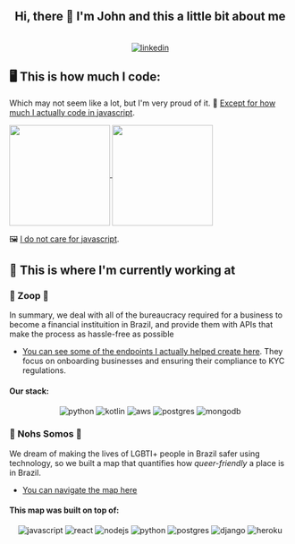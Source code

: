 
<div align="center">
  <h2>Hi, there 🤙 I'm John and this a little bit about me</h2>
</div>
<br/>

<div align="center">
 <a href="https://www.linkedin.com/in/joaocurcio" target="_blank"><img alt="linkedin" src="https://img.shields.io/badge/LinkedIn-0077B5?style=for-the-badge&logo=linkedin&logoColor=white"></a>
</div>

## 🖥️ This is how much I code: 

Which may not seem like a lot, but I'm very proud of it. 💙 [Except for how much I actually code in javascript](https://github-readme-stats.vercel.app/api/top-langs/?username=johncurcio&hide=css,html,clojure&layout=compact&theme=synthwave). 

<a href="https://github.com/johncurcio">
  <img height="180em" align="center" src="https://github-readme-stats.vercel.app/api?username=johncurcio&count_private=true&show_icons=true&include_all_commits=true&theme=synthwave" />
</a>
<a href="https://github.com/johncurcio">
  <img height="180em" align="center" src="https://github-readme-stats.vercel.app/api/top-langs/?username=johncurcio&hide=css,html,javascript,clojure&layout=compact&theme=synthwave" />
</a><p></p>

🖼️ [I do not care for javascript](https://raw.githubusercontent.com/johncurcio/images/master/meme.jpg).

  
## 💼 This is where I'm currently working at

### 🧡 Zoop 🧡 

In summary, we deal with all of the bureaucracy required for a business to become a financial instituition in Brazil, and provide them with APIs that make the process as hassle-free as possible 

- [You can see some of the endpoints I actually helped create here](https://docs.zoop.co/v2-banking/reference/post_v2-marketplaces-marketplace-id-banking-accreditation-holders
). They focus on onboarding businesses and ensuring their compliance to KYC regulations. 

#### Our stack:

<div align="center">
 <img alt="python" src="https://img.shields.io/badge/Python-14354C?style=for-the-badge&logo=python&logoColor=white">
 <img alt="kotlin" src="https://img.shields.io/badge/Kotlin-0095D5?style=for-the-badge&logo=python&logoColor=white">
 <img alt="aws" src="https://img.shields.io/badge/Amazon_AWS-232F3E?style=for-the-badge&logo=python&logoColor=white">
 <img alt="postgres" src="https://img.shields.io/badge/PostgreSQL-316192?style=for-the-badge&logo=python&logoColor=white">
 <img alt="mongodb" src="https://img.shields.io/badge/MongoDB-4EA94B?style=for-the-badge&logo=python&logoColor=white">
</div>

### 🌈 Nohs Somos 🌈

We dream of making the lives of LGBTI+ people in Brazil safer using technology, so we built a map that quantifies how *queer-friendly* a place is in Brazil.

- [You can navigate the map here](https://mapalgbti.nohssomos.com.br/)

#### This map was built on top of:

<div align="center">
   <img alt="javascript" src="https://img.shields.io/badge/JavaScript-323330?style=for-the-badge&logo=javascript&logoColor=F7DF1E">
   <img alt="react" src="https://img.shields.io/badge/React-20232A?style=for-the-badge&logo=react&logoColor=61DAFB">
   <img alt="nodejs" src="https://img.shields.io/badge/Node.js-43853D?style=for-the-badge&logo=node.js&logoColor=white">

   <img alt="python" src="https://img.shields.io/badge/Python-14354C?style=for-the-badge&logo=python&logoColor=white">
   <img alt="postgres" src="https://img.shields.io/badge/PostgreSQL-316192?style=for-the-badge&logo=python&logoColor=white">
   <img alt="django" src="https://img.shields.io/badge/Django-092E20?style=for-the-badge&logo=django&logoColor=whitee">
  
   <img alt="heroku" src="https://img.shields.io/badge/Heroku-430098?style=for-the-badge&logo=heroku&logoColor=white">
</div>
